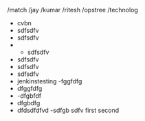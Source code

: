 /match
/jay
/kumar
/ritesh
/opstree
/technolog
-  cvbn
- sdfsdfv
- sdfsdfv
- - sdfsdfv
- sdfsdfv
- sdfsdfv
- sdfsdfv
- jenkinstesting
-fggfdfg
- dfggfdfg
- -dfgbfdf
- dfgbdfg
- dfdsdfdfvd
-sdfgb
sdfv
first
second
